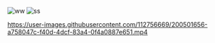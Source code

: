 ![ww](https://user-images.githubusercontent.com/112756669/200501597-c65e78f3-da9f-4be9-96ce-9182073c35fa.jpeg)
![ss](https://user-images.githubusercontent.com/112756669/200501607-84ea6fa7-d3fa-4d1d-9e44-3173691da844.jpeg)



https://user-images.githubusercontent.com/112756669/200501656-a758047c-f40d-4dcf-83a4-0f4a0887e651.mp4

